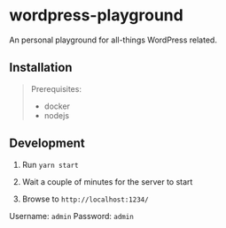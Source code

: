 # wordpress-playground

An personal playground for all-things WordPress related.

## Installation

> Prerequisites:
> - docker
> - nodejs

## Development

1. Run `yarn start`

2. Wait a couple of minutes for the server to start

3. Browse to `http://localhost:1234/`

Username: `admin`
Password: `admin`
